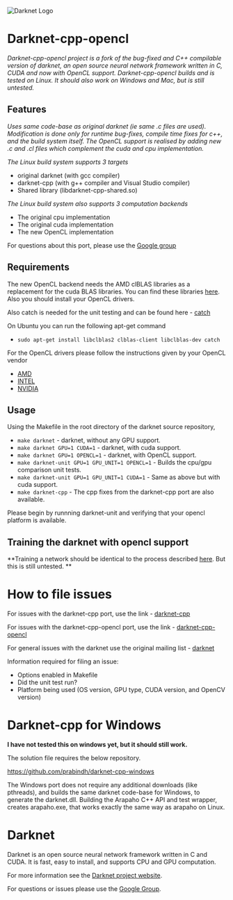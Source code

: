![Darknet Logo](https://github.com/prabindh/darknet/blob/master/arapaho/darknetcpplogo.png)

# Darknet-cpp-opencl

*Darknet-cpp-opencl project is a fork of the bug-fixed and C++ compilable version of darknet, an open source neural network framework written in C, CUDA and now with OpenCL support. Darknet-cpp-opencl builds and is tested on Linux. It should also work on Windows and Mac, but is still untested.*

## Features

*Uses same code-base as original darknet (ie same .c files are used). Modification is done only for runtime bug-fixes, compile time fixes for c++, and the build system itself. The OpenCL support is realised by adding new .c and .cl files which complement the cuda and cpu implementation.*


*The Linux build system supports 3 targets*

 * original darknet (with gcc compiler)
 * darknet-cpp (with g++ compiler and Visual Studio compiler)
 * Shared library (libdarknet-cpp-shared.so)

*The Linux build system also supports 3 computation backends*

 * The original cpu implementation
 * The original cuda implementation
 * The new OpenCL implementation

For questions about this port, please use the [Google group](https://groups.google.com/forum/#!forum/darknet-opencl-port)

## Requirements

The new OpenCL backend needs the AMD clBLAS libraries as a replacement for the cuda BLAS libraries. You can find these libraries [here](https://github.com/clMathLibraries/clBLAS). Also you should install your OpenCL drivers.

Also catch is needed for the unit testing and can be found here - [catch](https://github.com/philsquared/Catch)

On Ubuntu you can run the following apt-get command

 * `sudo apt-get install libclblas2 clblas-client libclblas-dev catch`

For the OpenCL drivers please follow the instructions given by your OpenCL vendor

 * [AMD](http://developer.amd.com/tools-and-sdks/opencl-zone/)
 * [INTEL](https://software.intel.com/en-us/intel-opencl)
 * [NVIDIA](https://developer.nvidia.com/opencl)

## Usage

Using the Makefile in the root directory of the darknet source repository,

 * `make darknet` - darknet, without any GPU support.
 * `make darknet GPU=1 CUDA=1` - darknet, with cuda support.
 * `make darknet GPU=1 OPENCL=1` - darknet, with OpenCL support.
 * `make darknet-unit GPU=1 GPU_UNIT=1 OPENCL=1` - Builds the cpu/gpu comparison unit tests.
 * `make darknet-unit GPU=1 GPU_UNIT=1 CUDA=1` - Same as above but with cuda support.
 * `make darknet-cpp` - The cpp fixes from the darknet-cpp port are also available.

Please begin by runnning darknet-unit and verifying that your opencl platform is available.
 
## Training the darknet with opencl support

**Training a network should be identical to the process described [here](https://pjreddie.com/darknet/yolo/). But this is still untested. **

# How to file issues

For issues with the darknet-cpp port, use the link - [darknet-cpp](https://github.com/prabindh/darknet/issues.)

For issues with the darknet-cpp-opencl port, use the link -  [darknet-cpp-opencl](https://groups.google.com/forum/#!forum/darknet-opencl-port)

For general issues with the darknet use the original mailing list - [darknet](https://groups.google.com/forum/#!forum/darknet)

Information required for filing an issue:

  * Options enabled in Makefile
  * Did the unit test run?
  * Platform being used (OS version, GPU type, CUDA version, and OpenCV version)

# Darknet-cpp for Windows #

**I have not tested this on windows yet, but it should still work.**

The solution file requires the below repository.

https://github.com/prabindh/darknet-cpp-windows

The Windows port does not require any additional downloads (like pthreads), and builds the same darknet code-base for Windows, to generate the darknet.dll. Building the Arapaho C++ API and test wrapper, creates arapaho.exe, that works exactly the same way as arapaho on Linux.

# Darknet

Darknet is an open source neural network framework written in C and CUDA. It is fast, easy to install, and supports CPU and GPU computation.

For more information see the [Darknet project website](http://pjreddie.com/darknet).

For questions or issues please use the [Google Group](https://groups.google.com/forum/#!forum/darknet).
